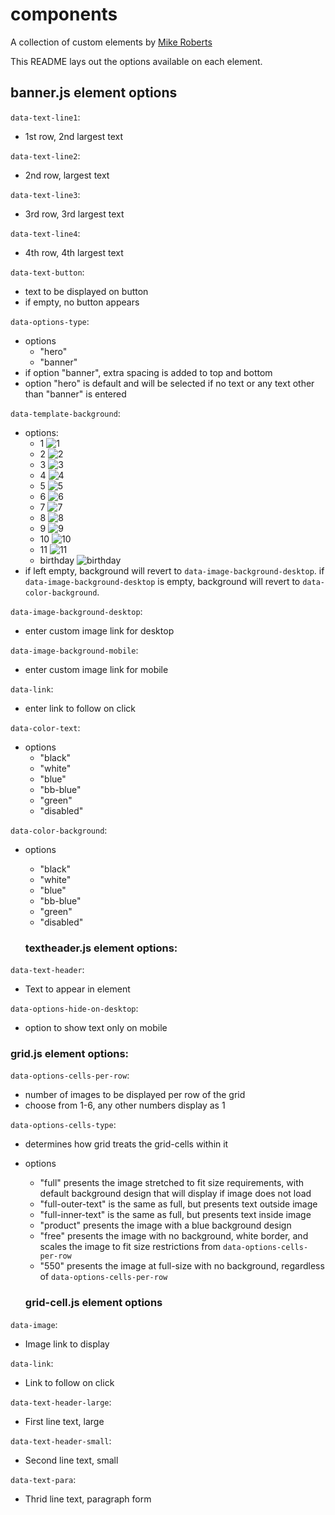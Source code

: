 # components
A collection of custom elements by [Mike Roberts](https://github.com/robertsmikej)

This README lays out the options available on each element.



## banner.js element options

`data-text-line1`:
* 1st row, 2nd largest text

`data-text-line2`: 
* 2nd row, largest text

`data-text-line3`: 
* 3rd row, 3rd largest text

`data-text-line4`: 
* 4th row, 4th largest text

`data-text-button`:
* text to be displayed on button 
* if empty, no button appears

`data-options-type`:
* options
  * "hero" 
  * "banner"
* if option "banner", extra spacing is added to top and bottom 
* option "hero" is default and will be selected if no text or any text other than "banner" is entered

`data-template-background`:
* options:
  * 1 ![1](https://www.bodybuilding.com/images/lpimages/optimization/evergreen-header-01.jpg)
  * 2 ![2](https://www.bodybuilding.com/images/lpimages/optimization/evergreen-header-02.jpg)
  * 3 ![3](https://www.bodybuilding.com/images/lpimages/optimization/evergreen-header-03.jpg)
  * 4 ![4](https://www.bodybuilding.com/images/lpimages/optimization/evergreen-header-04.jpg)
  * 5 ![5](https://www.bodybuilding.com/images/lpimages/optimization/evergreen-header-05.jpg)
  * 6 ![6](https://www.bodybuilding.com/images/lpimages/optimization/evergreen-header-06.jpg)
  * 7 ![7](https://www.bodybuilding.com/images/lpimages/optimization/evergreen-header-07.jpg)
  * 8 ![8](https://www.bodybuilding.com/images/lpimages/optimization/evergreen-header-08.jpg)
  * 9 ![9](https://www.bodybuilding.com/images/lpimages/optimization/evergreen-header-09.jpg) 
  * 10 ![10](https://www.bodybuilding.com/images/lpimages/optimization/evergreen-header-10.jpg)
  * 11 ![11](https://www.bodybuilding.com/images/lpimages/optimization/evergreen-header-11.jpg)  
  * birthday ![birthday](https://www.bodybuilding.com/images/2020/april/04-01-customer-apprec-headers-desktop.jpg)
* if left empty, background will revert to `data-image-background-desktop`. if `data-image-background-desktop` is empty, background will revert to `data-color-background`.

`data-image-background-desktop`:
* enter custom image link for desktop

`data-image-background-mobile`:
* enter custom image link for mobile

`data-link`: 
* enter link to follow on click

`data-color-text`:
* options 
  * "black"
  * "white"
  * "blue"
  * "bb-blue"
  * "green"
  * "disabled" 

`data-color-background`:
* options 
  * "black"
  * "white"
  * "blue"
  * "bb-blue"
  * "green"
  * "disabled" 
  
  ### textheader.js element options:

`data-text-header`:
* Text to appear in element

`data-options-hide-on-desktop`:
* option to show text only on mobile



### grid.js element options:

`data-options-cells-per-row`:
* number of images to be displayed per row of the grid
* choose from 1-6, any other numbers display as 1

`data-options-cells-type`:
* determines how grid treats the grid-cells within it
* options
  * "full" presents the image stretched to fit size requirements, with default background design that will display if image does not load 
  * "full-outer-text" is the same as full, but presents text outside image
  * "full-inner-text" is the same as full, but presents text inside image
  * "product" presents the image with a blue background design
  * "free" presents the image with no background, white border, and scales the image to fit size restrictions from `data-options-cells-per-row`
  * "550" presents the image at full-size with no background, regardless of `data-options-cells-per-row`
  
  
  
  
  ### grid-cell.js element options  

`data-image`:
* Image link to display

`data-link`:
* Link to follow on click

`data-text-header-large`:
* First line text, large

`data-text-header-small`:
* Second line text, small

`data-text-para`:
* Thrid line text, paragraph form
